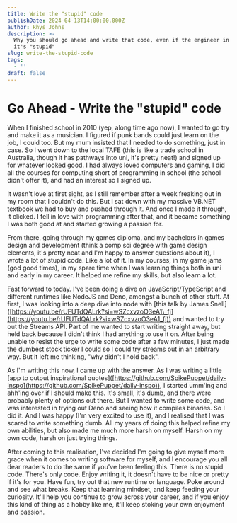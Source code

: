 ```yaml
---
title: Write the "stupid" code
publishDate: 2024-04-13T14:00:00.000Z
author: Rhys Johns
description: >-
  Why you should go ahead and write that code, even if the engineer in you says
  it's "stupid"
slug: write-the-stupid-code
tags:
  - ''
draft: false
---
```


# Go Ahead - Write the "stupid" code

When I finished school in 2010 (yep, along time ago now), I wanted to go try and make it as a musician. I figured if punk bands could just learn on the job, I could too. But my mum insisted that I needed to do something, just in case. So I went down to the local TAFE (this is like a trade school in Australia, though it has pathways into uni, it's pretty neat!) and signed up for whatever looked good. I had always loved computers and gaming, I did all the courses for computing short of programming in school (the school didn't offer it), and had an interest so I signed up.

It wasn't love at first sight, as I still remember after a week freaking out in my room that I couldn't do this. But I sat down with my massive VB.NET textbook we had to buy and pushed through it. And once I made it through, it clicked. I fell in love with programming after that, and it became something I was both good at and started growing a passion for.

From there, going through my games diploma, and my bachelors in games design and development (think a comp sci degree with game design elements, it's pretty neat and I'm happy to answer questions about it), I wrote a lot of stupid code. Like a lot of it. In my courses, in my game jams (god good times), in my spare time when I was learning things both in uni and early in my career. It helped me refine my skills, but also learn a lot. 

Fast forward to today. I've been doing a dive on JavaScript/TypeScript and different runtimes like NodeJS and Deno, amongst a bunch of other stuff. At first, I was looking into a deep dive into node with \[this talk by James Snell]\([https://youtu.be/rUFUTdQALrk?si=wSZcxvzoO3eA1\_fj](https://youtu.be/rUFUTdQALrk?si=wSZcxvzoO3eA1_fj)) and wanted to try out the Streams API. Part of me wanted to start writing straight away, but held back because I didn't think I had anything to use it on. After being unable to resist the urge to write some code after a few minutes, I just made the dumbest stock ticker I could so I could try streams out in an arbitrary way. But it left me thinking, "why didn't I hold back".

As I'm writing this now, I came up with the answer. As I was writing a little \[app to output inspirational quotes]\([https://github.com/SpikePuppet/daily-inspo](https://github.com/SpikePuppet/daily-inspo)), I started umm'ing and ahh'ing over if I should make this. It's small, it's dumb, and there were probably plenty of options out there. But I wanted to write some code, and was interested in trying out Deno and seeing how it compiles binaries. So I did it. And I was happy (I'm very excited to use it), and I realised that I was scared to write something dumb. All my years of doing this helped refine my own abilities, but also made me much more harsh on myself. Harsh on my own code, harsh on just trying things.

After coming to this realisation, I've decided I'm going to give myself more grace when it comes to writing software for myself, and I encourage you all dear readers to do the same if you've been feeling this. There is no stupid code. There's only code. Enjoy writing it, it doesn't have to be nice or pretty if it's for you. Have fun, try out that new runtime or language. Poke around and see what breaks. Keep that learning mindset, and keep feeding your curiosity. It'll help you continue to grow across your career, and if you enjoy this kind of thing as a hobby like me, it'll keep stoking your own enjoyment and passion.
